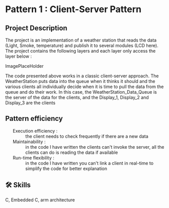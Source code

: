 
# Pattern 1 : Client-Server Pattern


## Project Description
The project is an implementation of a weather station that reads the data (Light, Smoke, temperature) and publish it to several modules (LCD here).
The project contains the following layers and each layer only access the layer below :

ImagePlaceHolder 

The code presented above works in a classic client-server approach. The WeatherStation puts data into the queue when it thinks it should and the various clients all individually decide when it is time to pull the data from the queue and do their work. In this case, the WeatherStation_Data_Queue is the server of the data for the clients, and the Display_1, Display_2 and Display_3 are the clients

## Pattern efficiency
<ul>
<dt> Execution efficiency :</dt>
<dd>the client needs to check frequently if there are a new data
<dt> Maintainability :</dt>
<dd>in the code I have written the clients can't invoke the server, all the clients can do is reading the data if available
<dt> Run-time flexibility :</dt>
<dd>in the code I have written you can't link a client in real-time to simplify the code for better explanation</dd></ul>

## 🛠 Skills
C, Embedded C, arm architecture

